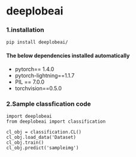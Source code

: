# deeplobeai


### 1.installation
`pip install deeplobeai/`

#### The below dependencies installed automatically
- pytorch== 1.4.0
- pytorch-lightning==1.1.7
- PIL == 7.0.0
- torchvision==0.5.0

### 2.Sample classfication code

```
import deeplobeai
from deeplobeai import classification

cl_obj = classification.CL()
cl_obj.load_data('Dataset)
cl_obj.train()
cl_obj.predict('sampleimg')
```
